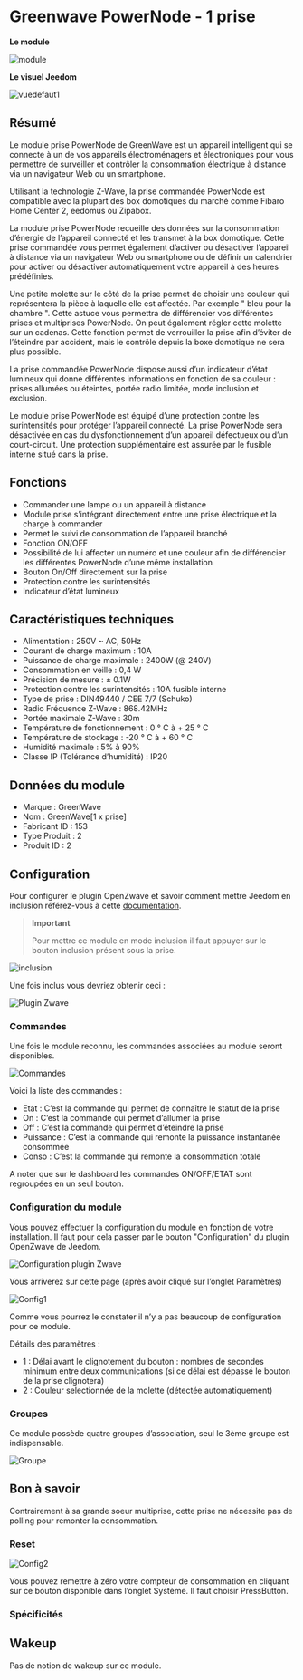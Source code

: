 # Greenwave PowerNode - 1 prise

**Le module**

![module](images/greenwave.Powernode1/module.jpg)

**Le visuel Jeedom**

![vuedefaut1](images/greenwave.Powernode1/vuedefaut1.jpg)

## Résumé

Le module prise PowerNode de GreenWave est un appareil intelligent qui se connecte à un de vos appareils électroménagers et électroniques pour vous permettre de surveiller et contrôler la consommation électrique à distance via un navigateur Web ou un smartphone.

Utilisant la technologie Z-Wave, la prise commandée PowerNode est compatible avec la plupart des box domotiques du marché comme Fibaro Home Center 2, eedomus ou Zipabox.

La module prise PowerNode recueille des données sur la consommation d’énergie de l’appareil connecté et les transmet à la box domotique. Cette prise commandée vous permet également d’activer ou désactiver l’appareil à distance via un navigateur Web ou smartphone ou de définir un calendrier pour activer ou désactiver automatiquement votre appareil à des heures prédéfinies.

Une petite molette sur le côté de la prise permet de choisir une couleur qui représentera la pièce à laquelle elle est affectée. Par exemple " bleu pour la chambre ". Cette astuce vous permettra de différencier vos différentes prises et multiprises PowerNode. On peut également régler cette molette sur un cadenas. Cette fonction permet de verrouiller la prise afin d’éviter de l’éteindre par accident, mais le contrôle depuis la boxe domotique ne sera plus possible.

La prise commandée PowerNode dispose aussi d’un indicateur d’état lumineux qui donne différentes informations en fonction de sa couleur : prises allumées ou éteintes, portée radio limitée, mode inclusion et exclusion.

Le module prise PowerNode est équipé d’une protection contre les surintensités pour protéger l’appareil connecté. La prise PowerNode sera désactivée en cas du dysfonctionnement d’un appareil défectueux ou d’un court-circuit. Une protection supplémentaire est assurée par le fusible interne situé dans la prise.

## Fonctions

-   Commander une lampe ou un appareil à distance
-   Module prise s’intégrant directement entre une prise électrique et la charge à commander
-   Permet le suivi de consommation de l’appareil branché
-   Fonction ON/OFF
-   Possibilité de lui affecter un numéro et une couleur afin de différencier les différentes PowerNode d’une même installation
-   Bouton On/Off directement sur la prise
-   Protection contre les surintensités
-   Indicateur d’état lumineux

## Caractéristiques techniques

-   Alimentation : 250V \~ AC, 50Hz
-   Courant de charge maximum : 10A
-   Puissance de charge maximale : 2400W (@ 240V)
-   Consommation en veille : 0,4 W
-   Précision de mesure : ± 0.1W
-   Protection contre les surintensités : 10A fusible interne
-   Type de prise : DIN49440 / CEE 7/7 (Schuko)
-   Radio Fréquence Z-Wave : 868.42MHz
-   Portée maximale Z-Wave : 30m
-   Température de fonctionnement : 0 ° C à + 25 ° C
-   Température de stockage : -20 ° C à + 60 ° C
-   Humidité maximale : 5% à 90%
-   Classe IP (Tolérance d’humidité) : IP20

## Données du module

-   Marque : GreenWave
-   Nom : GreenWave\[1 x prise\]
-   Fabricant ID : 153
-   Type Produit : 2
-   Produit ID : 2

## Configuration

Pour configurer le plugin OpenZwave et savoir comment mettre Jeedom en inclusion référez-vous à cette [documentation](../plugins/automation%20protocol/openzwave/).

> **Important**
>
> Pour mettre ce module en mode inclusion il faut appuyer sur le bouton inclusion présent sous la prise.

![inclusion](images/greenwave.Powernode1/inclusion.jpg)

Une fois inclus vous devriez obtenir ceci :

![Plugin Zwave](images/greenwave.Powernode1/information.jpg)

### Commandes

Une fois le module reconnu, les commandes associées au module seront disponibles.

![Commandes](images/greenwave.Powernode1/commandes.jpg)

Voici la liste des commandes :

-   Etat : C’est la commande qui permet de connaître le statut de la prise
-   On : C’est la commande qui permet d’allumer la prise
-   Off : C’est la commande qui permet d’éteindre la prise
-   Puissance : C’est la commande qui remonte la puissance instantanée consommée
-   Conso : C’est la commande qui remonte la consommation totale

A noter que sur le dashboard les commandes ON/OFF/ETAT sont regroupées en un seul bouton.

### Configuration du module

Vous pouvez effectuer la configuration du module en fonction de votre installation. Il faut pour cela passer par le bouton "Configuration" du plugin OpenZwave de Jeedom.

![Configuration plugin Zwave](images/plugin/bouton_configuration.jpg)

Vous arriverez sur cette page (après avoir cliqué sur l’onglet Paramètres)

![Config1](images/greenwave.Powernode1/config1.jpg)

Comme vous pourrez le constater il n’y a pas beaucoup de configuration pour ce module.

Détails des paramètres :

-   1 : Délai avant le clignotement du bouton : nombres de secondes minimum entre deux communications (si ce délai est dépassé le bouton de la prise clignotera)
-   2 : Couleur selectionnée de la molette (détectée automatiquement)

### Groupes

Ce module possède quatre groupes d’association, seul le 3ème groupe est indispensable.

![Groupe](images/greenwave.Powernode1/groupe.jpg)

## Bon à savoir

Contrairement à sa grande soeur multiprise, cette prise ne nécessite pas de polling pour remonter la consommation.

### Reset

![Config2](images/greenwave.Powernode1/config2.jpg)

Vous pouvez remettre à zéro votre compteur de consommation en cliquant sur ce bouton disponible dans l’onglet Système. Il faut choisir PressButton.

### Spécificités

## Wakeup

Pas de notion de wakeup sur ce module.
